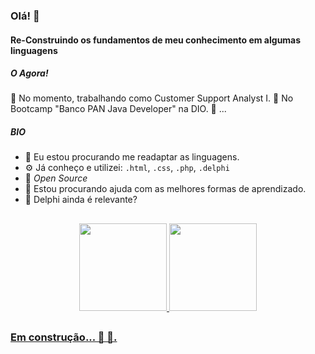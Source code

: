 ### Olá! 👋

#### Re-Construindo os fundamentos de meu conhecimento em algumas linguagens

#####  O Agora!

  🔭 No momento, trabalhando como Customer Support Analyst I.
  🌱 No Bootcamp "Banco PAN Java Developer" na DIO.
  🌱 ...

##### BIO

- 👯 Eu estou procurando me readaptar as linguagens.
- ⚙️ Já conheço e utilizei: `.html`, `.css`, `.php`, `.delphi`
- 🌱 *Open Source*
- 🤔 Estou procurando ajuda com as melhores formas de aprendizado.
- 💬 Delphi ainda é relevante?

##

<div align="center">
  <a href="https://github.com/Marcosrjs">
  <img height="140em" src="https://github-readme-stats.vercel.app/api?username=Marcosrjs&show_icons=true&theme=vision-friendly-dark&include_all_commits=true&count_private=true"/>
  <img height="140em" src="https://github-readme-stats.vercel.app/api/top-langs/?username=Marcosrjs&layout=compact&langs_count=7&theme=vision-friendly-dark"/>
</div>
  
  ##
  
### Em construção... 🚧 👷‍.
